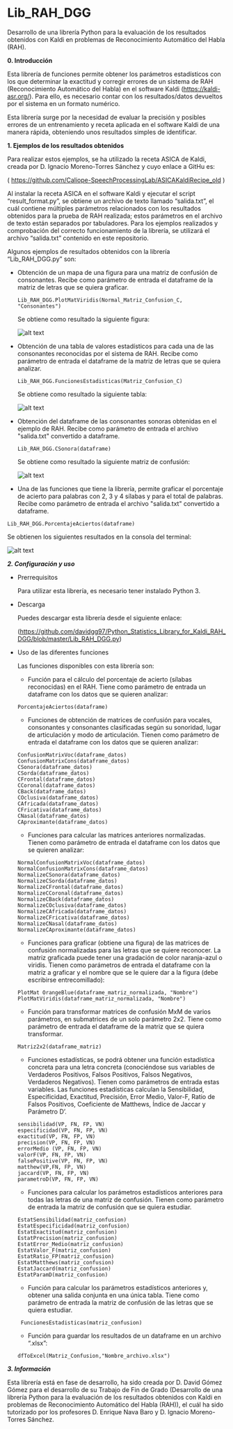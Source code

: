 # Lib_RAH_DGG
Desarrollo de una librería Python para la evaluación de los resultados obtenidos con Kaldi en problemas de Reconocimiento Automático del Habla (RAH).

**0.	Introducción**

Esta librería de funciones permite obtener los parámetros estadísticos con los que determinar la exactitud y corregir errores de un sistema de RAH (Reconocimiento Automático del Habla) en el software Kaldi (https://kaldi-asr.org/). Para ello, es necesario contar con los resultados/datos devueltos por el sistema en un formato numérico.

Esta librería surge por la necesidad de evaluar la precisión y posibles errores de un entrenamiento y receta aplicada en el software Kaldi de una manera rápida, obteniendo unos resultados simples de identificar.

**1.	Ejemplos de los resultados obtenidos**

Para realizar estos ejemplos, se ha utilizado la receta ASICA de Kaldi, creada por D. Ignacio Moreno-Torres Sánchez y cuyo enlace a GitHu es:

( https://github.com/Caliope-SpeechProcessingLab/ASICAKaldiRecipe_old )

Al instalar la receta ASICA en el software Kaldi y ejecutar el script “result_format.py”, se obtiene un archivo de texto llamado “salida.txt”, el cuál contiene múltiples parámetros relacionados con los resultados obtenidos para la prueba de RAH realizada; estos parámetros en el archivo de texto están separados por tabuladores. Para los ejemplos realizados y comprobación del correcto funcionamiento de la librería, se utilizará el archivo “salida.txt” contenido en este repositorio.

Algunos ejemplos de resultados obtenidos con la librería “Lib_RAH_DGG.py” son:

- Obtención de un mapa de una figura para una matriz de confusión de consonantes. Recibe como parámetro de entrada el dataframe de la matriz de letras que se quiera graficar.

  ```
  Lib_RAH_DGG.PlotMatViridis(Normal_Matriz_Confusion_C, "Consonantes")
  ```
  
  Se obtiene como resultado la siguiente figura:
  
  ![alt text](Imagenes_Ejemplo_Resultados_Librería/Matriz_Viridis_Consonantes_salidatxt.png)

- Obtención de una tabla de valores estadísticos para cada una de las consonantes reconocidas por el sistema de RAH. Recibe como parámetro de entrada el dataframe de la matriz de letras que se quiera analizar.

  ```
  Lib_RAH_DGG.FuncionesEstadisticas(Matriz_Confusion_C)
  ```
  
  Se obtiene como resultado la siguiente tabla:
  
  ![alt text](Imagenes_Ejemplo_Resultados_Librería/Funciones_Estadisticas_Consonantes_salidatxt.png)
  
- Obtención del dataframe de las consonantes sonoras obtenidas en el ejemplo de RAH. Recibe como parámetro de entrada el archivo "salida.txt" convertido a dataframe.

  ```
  Lib_RAH_DGG.CSonora(dataframe)
  ```
  
  Se obtiene como resultado la siguiente matriz de confusión:
  
  ![alt text](Imagenes_Ejemplo_Resultados_Librería/Consonantes_Sonoridad_Sonora.png)
  
-	Una de las funciones que tiene la librería, permite graficar el porcentaje de acierto para palabras con 2, 3 y 4 sílabas y para el total de palabras. Recibe como parámetro de entrada el archivo "salida.txt" convertido a dataframe.

  ```
  Lib_RAH_DGG.PorcentajeAciertos(dataframe)
  ```
  
  Se obtienen los siguientes resultados en la consola del terminal:
  
  ![alt text](Imagenes_Ejemplo_Resultados_Librería/Porcentaje_Acierto_salidatxt.png)
  
  
  ***2.	Configuración y uso***
  
- Prerrequisitos
  
  Para utilizar esta librería, es necesario tener instalado Python 3.
  
- Descarga

  Puedes descargar esta librería desde el siguiente enlace:
  
  (https://github.com/davidgg97/Python_Statistics_Library_for_Kaldi_RAH_DGG/blob/master/Lib_RAH_DGG.py)
  
- Uso de las diferentes funciones

  Las funciones disponibles con esta librería son:

  -	Función para el cálculo del porcentaje de acierto (sílabas reconocidas) en el RAH. Tiene como parámetro de entrada un     dataframe con los datos que se quieren analizar:
  
  ```
  PorcentajeAciertos(dataframe)
  ```
  
  - Funciones de obtención de matrices de confusión para vocales, consonantes y consonantes clasificadas según su sonoridad, lugar de articulación y modo de articulación. Tienen como parámetro de entrada el dataframe con los datos que se quieren analizar:
  
  ```
  ConfusionMatrixVoc(dataframe_datos)
  ConfusionMatrixCons(dataframe_datos)
  CSonora(dataframe_datos)
  CSorda(dataframe_datos)
  CFrontal(dataframe_datos)
  CCoronal(dataframe_datos)
  CBack(dataframe_datos)
  COclusiva(dataframe_datos)
  CAfricada(dataframe_datos)
  CFricativa(dataframe_datos)
  CNasal(dataframe_datos)
  CAproximante(dataframe_datos)
  ```
  
  - Funciones para calcular las matrices anteriores normalizadas. Tienen como parámetro de entrada el dataframe con los datos que se quieren analizar:
  
  ```
  NormalConfusionMatrixVoc(dataframe_datos)
  NormalConfusionMatrixCons(dataframe_datos)
  NormalizeCSonora(dataframe_datos)
  NormalizeCSorda(dataframe_datos)
  NormalizeCFrontal(dataframe_datos)
  NormalizeCCoronal(dataframe_datos)
  NormalizeCBack(dataframe_datos)
  NormalizeCOclusiva(dataframe_datos)
  NormalizeCAfricada(dataframe_datos)
  NormalizeCFricativa(dataframe_datos)
  NormalizeCNasal(dataframe_datos)
  NormalizeCAproximante(dataframe_datos)
  ```
  
  - Funciones para graficar (obtiene una figura) de las matrices de confusión normalizadas para las letras que se quiere reconocer. La matriz graficada puede tener una gradación de color naranja-azul o viridis. Tienen como parámetros de entrada el dataframe con la matriz a graficar y el nombre que se le quiere dar a la figura (debe escribirse entrecomillado):
  
  ```
  PlotMat OrangeBlue(dataframe_matriz_normalizada, "Nombre")
  PlotMatViridis(dataframe_matriz_normalizada, "Nombre")
  ```
  
  - Función para transformar matrices de confusión MxM de varios parámetros, en submatrices de un solo parámetro 2x2. Tiene como parámetro de entrada el dataframe de la matriz que se quiera transformar.
  
  ```
  Matriz2x2(dataframe_matriz)
  ```
  
  - Funciones estadísticas, se podrá obtener una función estadística concreta para una letra concreta (conociéndose sus variables de Verdaderos Positivos, Falsos Positivos, Falsos Negativos, Verdaderos Negativos). Tienen como parámetros de entrada estas variables. Las funciones estadísticas calculan la Sensibilidad, Especificidad, Exactitud, Precisión, Error Medio, Valor-F, Ratio de Falsos Positivos, Coeficiente de Matthews, Índice de Jaccar y Parámetro D’.
  
  ```
  sensibilidad(VP, FN, FP, VN)
  especificidad(VP, FN, FP, VN)
  exactitud(VP, FN, FP, VN)
  precision(VP, FN, FP, VN)
  errorMedio (VP, FN, FP, VN)
  valorF(VP, FN, FP, VN)
  falsePositive(VP, FN, FP, VN)
  matthew(VP,FN, FP, VN)
  jaccard(VP, FN, FP, VN)
  parametroD(VP, FN, FP, VN)
  ```
  
  - Funciones para calcular los parámetros estadísticos anteriores para todas las letras de una matriz de confusión. Tienen como parámetro de entrada la matriz de confusión que se quiera estudiar.
  
  ```
  EstatSensibilidad(matriz_confusion)
  EstatEspecificidad(matriz_confusion)
  EstatExactitud(matriz_confusion)
  EstatPrecision(matriz_confusion)
  EstatError_Medio(matriz_confusion)
  EstatValor_F(matriz_confusion)
  EstatRatio_FP(matriz_confusion)
  EstatMatthews(matriz_confusion)
  EstatJaccard(matriz_confusion)
  EstatParamD(matriz_confusion)
  ```

  - Función para calcular los parámetros estadísticos anteriores y, obtener una salida conjunta en una única tabla. Tiene como parámetro de entrada la matriz de confusión de las letras que se quiera estudiar.

  ```
   FuncionesEstadisticas(matriz_confusion)
  ```

  - Función para guardar los resultados de un dataframe en un archivo “.xlsx”:

  ```
  dfToExcel(Matriz_Confusion,"Nombre_archivo.xlsx")
  ```


***3.	Información***

Esta librería está en fase de desarrollo, ha sido creada por D. David Gómez Gómez para el desarrollo de su Trabajo de Fin de Grado (Desarrollo de una librería Python para la evaluación de los resultados obtenidos con Kaldi en problemas de Reconocimiento Automático del Habla (RAH)), el cuál ha sido tutorizado por los profesores D. Enrique Nava Baro y D. Ignacio Moreno-Torres Sánchez.



